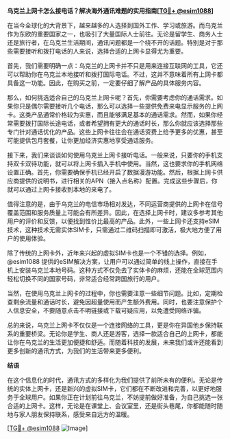 **乌克兰上网卡怎么接电话？解决海外通讯难题的实用指南[[TG💪+ @esim1088](https://t.me/s/esim1088)]**

在当今全球化的大背景下，越来越多的人选择到国外工作、学习或旅游。而乌克兰作为东欧的重要国家之一，也吸引了大量国际人士前往。无论是留学生、商务人士还是旅行者，在乌克兰生活期间，通讯问题都是一个绕不开的话题。特别是对于那些需要接听和拨打电话的人来说，选择合适的上网卡显得尤为重要。

首先，我们需要明确一点：乌克兰的上网卡并不只是用来连接互联网的工具，它还可以帮助你在乌克兰本地接听和拨打国际电话。不过，这并不意味着所有上网卡都具备这一功能。因此，在购买之前，一定要仔细了解产品的具体服务内容。

那么，如何挑选适合自己的乌克兰上网卡呢？首先，你需要考虑你的通话需求。如果你只是偶尔需要接听几个电话，那么可以选择一些提供免费来电显示服务的上网卡。这类产品通常价格较为实惠，而且能够满足基本的通话需求。然而，如果你经常需要拨打国际长途电话，或者希望拥有更大的通话时长，那么你就应该选择那些专门针对通话优化的产品。这些上网卡往往会在通话资费上给予更多的优惠，甚至可能提供包月套餐，让你更加经济实惠地享受通话服务。

接下来，我们来谈谈如何使用乌克兰上网卡接听电话。一般来说，只要你的手机支持双卡双待功能，就可以将上网卡插入手机中使用。当然，这也要求你的手机网络设置正确。首先，你需要确保手机已经开启了数据漫游功能。然后，根据上网卡供应商提供的说明书，进行相关的APN（接入点名称）配置。完成这些步骤后，你就可以通过上网卡接收到本地的来电了。

值得注意的是，由于乌克兰的电信市场相对发达，不同运营商提供的上网卡在信号覆盖范围和服务质量上可能会有所差异。因此，在选择上网卡时，建议多参考其他用户的评价和反馈，以便找到性价比最高的产品。此外，一些上网卡还支持eSIM技术，这种技术无需实体SIM卡，只需通过二维码扫描即可激活，极大地方便了用户的使用体验。

除了传统的上网卡外，近年来兴起的虚拟SIM卡也是一个不错的选择。例如，@esim1088 提供的eSIM解决方案，让用户可以通过简单的线上操作，直接在手机上安装乌克兰本地号码。这种方式不仅免去了实体卡的麻烦，还能在全球范围内轻松切换不同的国家号码，非常适合经常跨国旅行的用户。

当然，在使用乌克兰上网卡的过程中，你也需要注意一些细节问题。比如，定期检查剩余流量和通话时长，避免因超量使用而产生额外费用。同时，也要注意保护个人信息安全，不要随意点击不明链接或下载可疑应用，以免遭受网络诈骗。

总的来说，乌克兰上网卡不仅仅是一个连接网络的工具，更是你在异国他乡保持联系的重要桥梁。无论你是学生、商人还是游客，选择一款适合自己的上网卡，都能让你在乌克兰的生活更加便捷和舒适。而随着科技的发展，未来我们或许还能看到更多创新的通讯方式，为我们的生活带来更多便利。

**结语**

在这个信息化的时代，通讯方式的多样化为我们提供了前所未有的便利。无论是传统的实体上网卡，还是新兴的虚拟SIM卡，它们都在不断改进和完善，以更好地服务于全球用户。如果你正在计划前往乌克兰，不妨提前做好准备，为自己挑选一张合适的上网卡。这样，无论是在课堂上、会议室里，还是街头巷尾，你都能随时随地与家人朋友保持联系，感受来自远方的温暖。

[[TG💪+ @esim1088](https://t.me/s/esim1088) ![Image](https://i.postimg.cc/4NQfJmqS/Snipaste-2025-05-13-00-14-12.png)]